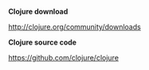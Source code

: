**Clojure download**

http://clojure.org/community/downloads

**Clojure source code**

https://github.com/clojure/clojure
